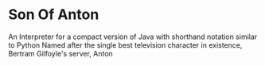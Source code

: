 # Son Of Anton
An Interpreter for a compact version of Java with shorthand notation similar to Python
Named after the single best television character in existence, Bertram Gilfoyle's server, Anton
